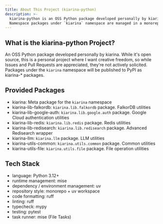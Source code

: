 ```yaml
---
title: About This Project (kiarina-python)
description: >-
  kiarina-python is an OSS Python package developed personally by kiarina.
  Namespace packages under `kiarina` namespace are managed in a monorepo using uv workspace.
---
```


## What is the kiarina-python Project?

An OSS Python package developed personally by kiarina.
While it's open source, this is a personal project where I want creative freedom,
so while Issues and Pull Requests are appreciated, they're not actively solicited.
Packages under the `kiarina` namespace will be published to PyPI as kiarina-* packages.

## Provided Packages

- kiarina: Meta package for the `kiarina` namespace
- kiarina-lib-falkordb: `kiarina.lib.falkordb` package. FalkorDB utilities
- kiarina-lib-google-auth: `kiarina.lib.google.auth` package. Google Cloud authentication utilities
- kiarina-lib-redis: `kiarina.lib.redis` package. Redis utilities
- kiarina-lib-redisearch: `kiarina.lib.redisearch` package. Advanced Redisearch wrapper
- kiarina-llm: `kiarina.llm` package. LLM utilities
- kiarina-utils-common: `kiarina.utils.common` package. Common utilities
- kiarina-utils-file: `kiarina.utils.file` package. File operation utilities

## Tech Stack

- language: Python 3.12+
- runtime management: mise
- dependency / environment management: uv
- repository style: monorepo + uv workspace
- code formatting: ruff
- linting: ruff
- typecheck: mypy
- testing: pytest
- task runner: mise (File Tasks)
